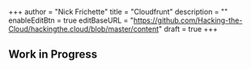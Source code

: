 +++
author = "Nick Frichette"
title = "Cloudfrunt"
description = ""
enableEditBtn = true
editBaseURL = "https://github.com/Hacking-the-Cloud/hackingthe.cloud/blob/master/content"
draft = true
+++
## Work in Progress